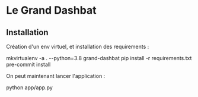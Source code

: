 # Le Grand Dashbat

## Installation
Création d'un env virtuel, et installation des requirements :

  mkvirtualenv -a . --python=3.8 grand-dashbat
  pip install -r requirements.txt
  pre-commit install
  
On peut maintenant lancer l'application :

  python app/app.py

